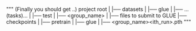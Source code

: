 """
(Finally you should get ..)
project root
|
|── datasets
|   |── glue
|       |── ...(tasks)...
|       |── test
|           |── <group_name>
|               |── files to submit to GLUE
|── checkpoints
|   |── pretrain
|   |── glue
|       |── <group_name>_<task>_<ith_run>.pth
"""